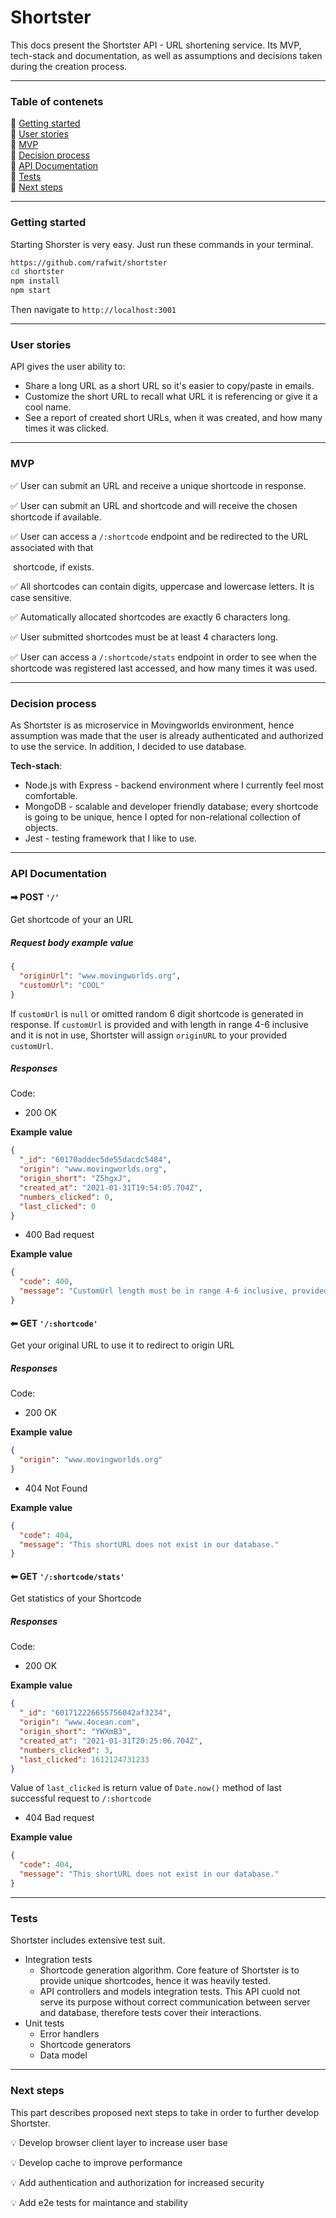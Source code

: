 # Shortster

This docs present the Shortster API - URL shortening service. Its MVP, tech-stack and documentation, as well as assumptions and decisions taken during the creation process.

---

### Table of contenets

📍 [Getting started](#getting-started) </br>
📍 [User stories](#user-stories) </br>
📍 [MVP](#mvp) </br>
📍 [Decision process](#decision-process) </br>
📍 [API Documentation](#api-documentation) </br>
📍 [Tests](#tests) </br>
📍 [Next steps](#next-steps) </br>

---

### Getting started

Starting Shorster is very easy. Just run these commands in your terminal.

```bash
https://github.com/rafwit/shortster
cd shortster
npm install
npm start
```

Then navigate to `http://localhost:3001`

---

### User stories

API gives the user ability to:

- Share a long URL as a short URL so it's easier to copy/paste in emails.
- Customize the short URL to recall what URL it is referencing or give it a cool name.
- See a report of created short URLs, when it was created, and how many times it was clicked.

---

### MVP

✅ User can submit an URL and receive a unique shortcode in response.

✅ User can submit an URL and shortcode and will receive the chosen shortcode if available.

✅ User can access a `/:shortcode` endpoint and be redirected to the URL associated with that

​ shortcode, if exists.

✅ All shortcodes can contain digits, uppercase and lowercase letters. It is case sensitive.

✅ Automatically allocated shortcodes are exactly 6 characters long.

✅ User submitted shortcodes must be at least 4 characters long.

✅ User can access a `/:shortcode/stats` endpoint in order to see when the shortcode was registered last accessed, and how many times it was used.

---

### Decision process

As Shortster is as microservice in Movingworlds environment, hence assumption was made that the user is already authenticated and authorized to use the service. In addition, I decided to use database.

**Tech-stach**:

- Node.js with Express - backend environment where I currently feel most comfortable.
- MongoDB - scalable and developer friendly database; every shortcode is going to be unique, hence I opted for non-relational collection of objects.
- Jest - testing framework that I like to use.

---

### API Documentation

#### ➡ POST `'/'`

Get shortcode of your an URL

##### Request body example value

```json
{
  "originUrl": "www.movingworlds.org",
  "customUrl": "COOL"
}
```

If `customUrl` is `null` or omitted random 6 digit shortcode is generated in response. If `customUrl` is provided and with length in range 4-6 inclusive and it is not in use, Shortster will assign `originURL` to your provided `customUrl`.

##### Responses

Code:

- 200 OK

**Example value**

```json
{
  "_id": "60170addec5de55dacdc5484",
  "origin": "www.movingworlds.org",
  "origin_short": "Z5hgxJ",
  "created_at": "2021-01-31T19:54:05.704Z",
  "numbers_clicked": 0,
  "last_clicked": 0
}
```

- 400 Bad request

**Example value**

```json
{
  "code": 400,
  "message": "CustomUrl length must be in range 4-6 inclusive, provided customUrl length is: 3"
}
```

#### ⬅ GET `'/:shortcode'`

Get your original URL to use it to redirect to origin URL

##### Responses

Code:

- 200 OK

**Example value**

```json
{
  "origin": "www.movingworlds.org"
}
```

- 404 Not Found

**Example value**

```json
{
  "code": 404,
  "message": "This shortURL does not exist in our database."
}
```

#### ⬅ GET `'/:shortcode/stats'`

Get statistics of your Shortcode

##### Responses

Code:

- 200 OK

**Example value**

```json
{
  "_id": "601712226655756042af3234",
  "origin": "www.4ocean.com",
  "origin_short": "YWXmB3",
  "created_at": "2021-01-31T20:25:06.704Z",
  "numbers_clicked": 3,
  "last_clicked": 1612124731233
}
```

Value of `last_clicked` is return value of `Date.now()` method of last successful request to `/:shortcode`

- 404 Bad request

**Example value**

```json
{
  "code": 404,
  "message": "This shortURL does not exist in our database."
}
```

---

### Tests

Shortster includes extensive test suit.

- Integration tests
  - Shortcode generation algorithm. Core feature of Shortster is to provide unique shortcodes, hence it was heavily tested.
  - API controllers and models integration tests. This API cuold not serve its purpose without correct communication between server and database, therefore tests cover their interactions.
- Unit tests
  - Error handlers
  - Shortcode generators
  - Data model

---

### Next steps

This part describes proposed next steps to take in order to further develop Shortster.

💡 Develop browser client layer to increase user base

💡 Develop cache to improve performance

💡 Add authentication and authorization for increased security

💡 Add e2e tests for maintance and stability
